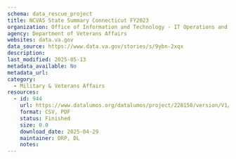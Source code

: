 ```yaml
---
schema: data_rescue_project 
title: NCVAS State Summary Connecticut FY2023
organization: Office of Information and Technology - IT Operations and Services (ITOPS)
agency: Department of Veterans Affairs
websites: data.va.gov
data_source: https://www.data.va.gov/stories/s/9ybn-2xqx
description: 
last_modified: 2025-05-13
metadata_available: No
metadata_url: 
category:
  - Military & Veterans Affairs 
resources:
  - id: 944
    url: https://www.datalumos.org/datalumos/project/228150/version/V1/view
    format: CSV, PDF
    status: Finished
    size: 0.0
    download_date: 2025-04-29
    maintainer: DRP, DL
    notes: 
---
```


